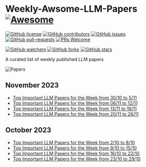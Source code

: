 # Weekly-Awsome-LLM-Papers  [![Awesome](https://awesome.re/badge.svg)](https://awesome.re)   
  
[![GitHub license](https://img.shields.io/github/license/youssefHosni/Weekly-Awsome-LLM-Papers.svg)](https://github.com/youssefHosni/Weekly-Awsome-LLM-Papers/blob/master/LICENSE)
[![GitHub contributors](https://img.shields.io/github/contributors/youssefHosni/Weekly-Awsome-LLM-Papers.svg)](https://GitHub.com/youssefHosni/Weekly-Awsome-LLM-Papers/graphs/contributors/)
[![GitHub issues](https://img.shields.io/github/issues/youssefHosni/Weekly-Awsome-LLM-Papers.svg)](https://GitHub.com/youssefHosni/Weekly-Awsome-LLM-Papers/issues/)
[![GitHub pull-requests](https://img.shields.io/github/issues-pr/youssefHosni/Weekly-Awsome-LLM-Papers.svg)](https://GitHub.com/youssefHosni/Weekly-Awsome-LLM-Papers/pulls/)
[![PRs Welcome](https://img.shields.io/badge/PRs-welcome-brightgreen.svg?style=flat-square)](http://makeapullrequest.com)

[![GitHub watchers](https://img.shields.io/github/watchers/youssefHosni/Weekly-Awsome-LLM-Papers.svg?style=social&label=Watch)](https://GitHub.com/youssefHosni/Weekly-Awsome-LLM-Papers/watchers/)
[![GitHub forks](https://img.shields.io/github/forks/youssefHosni/Weekly-Awsome-LLM-Papers.svg?style=social&label=Fork)](https://GitHub.com/youssefHosni/Weekly-Awsome-LLM-Papers/network/)
[![GitHub stars](https://img.shields.io/github/stars/youssefHosni/Weekly-Awsome-LLM-Papers.svg?style=social&label=Star)](https://GitHub.com/youssefHosni/Weekly-Awsome-LLM-Papers/stargazers/)


A curated list of weekly published LLM papers 

![Papers](https://github.com/youssefHosni/Weekly-Awsome-LLM-Papers/assets/72076328/3145f37c-d069-4d1e-b76b-e27f9159e008)

## November 2023 ##
* [Top Important LLM Papers for the Week from 30/10 to 5/11](https://pub.towardsai.net/top-important-llm-papers-for-the-week-from-30-10-to-5-11-e0af10a8b7fe?sk=03724f65d62457ce7a0fa57172988c32)
* [Top Important LLM Papers for the Week from 06/11 to 12/11](https://pub.towardsai.net/top-important-llm-papers-for-the-week-from-06-11-to-12-11-f9968bd8edbf?sk=db55eee1288ff1fc52ebbf0a9e0c989b)
* [Top Important LLM Papers for the Week from 13/11 to 19/11](https://pub.towardsai.net/top-important-llm-papers-for-the-week-from-13-11-to-19-11-15656b84d596?sk=10ddd2e0a95d97fdd9db94fe944931d0)
* [Top Important LLM Papers for the Week from 20/11 to 26/11](https://medium.com/towards-artificial-intelligence/top-important-llm-papers-for-the-week-from-20-11-to-26-11-15c07125e198?sk=fa5be3e825f1bd83f3710bcf17edd7c5)


## October 2023 ##
* [Top Important LLM Papers for the Week from 2/10 to 8/10](https://pub.towardsai.net/top-important-llm-papers-for-the-week-from-2-10-to-8-10-123d0a4ee95e?sk=b4d9cb352c77b32874951b7817bd2f60)
* [Top Important LLM Papers for the Week from 9/10 to 15/10](https://pub.towardsai.net/top-important-llm-papers-for-the-week-from-9-10-to-15-10-5f995aa6043c?sk=2899df563da5e4dce439dccd825a1b31)
* [Top Important LLM Papers for the Week from 16/10 to 22/10](https://pub.towardsai.net/top-important-llm-papers-for-the-week-from-16-10-to-22-10-229705acae3c?sk=70da3e865061a4239dea6a07ff8727d0)
* [Top Important LLM Papers for the Week from 23/10 to 29/10](https://pub.towardsai.net/top-important-llm-papers-for-the-week-from-23-10-to-29-10-294859da8325?sk=e8210ab687c8e14d359c2b37ef9898ad)
